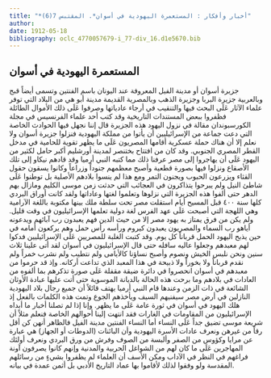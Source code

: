 ```yaml
---
title: "*أخبار وأفكار : المستعمرة اليهودية في أسوان*. المقتبس 7(6)"
author: 
date: 1912-05-18
bibliography: oclc_4770057679-i_77-div_16.d1e5670.bib
---
```




##  المستعمرة اليهودية في أسوان 


 جزيرة أسوان أو مدينة الفيل المعروفة عند اليونان باسم الفنتين وتسمى أيضاً قبح وبالعربية جزيرة البربا وجزيرة الذهب وبالمصرية القديمة مدينة أبو هي من البلاد التي توفر علماء الآثار عَلَى البحث فيها والتنقيب في أرجاء عادياتها وصرفوا عَلَى ذلك الأموال الطائلة فظفروا ببعض المستندات التاريخية وقد كتب  أحد  علماء الفرنسيس في مجلة الكورسبوندان مقالة في نزول اليهود هذه الجزيرة قال إننا نجهل فيها الحوادث الخاصة التي دعت جماعة من الإسرائيليين أن يأتوا من مملكة اليهودية فنزلوا جزيرة أسوان ولا نعلم إلا أن هناك حملة عسكرية أقامها المصريون عَلَى ما يظهر تقوية للحامية في مدخل القطر المصري الجنوبي. وقد كان من افتتاح بختنصر لمدينة أورشليم أكبر حامل لكثير من اليهود عَلَى أن يهاجروا إلى مصر عرفنا ذلك مما كتبه النبي أرميا وقد قادهم نيكاو إلى تلك الأصقاع ونزلوا فيها بصورة قطعية وأصبح معظمهم جنوداً وزراعاً وكانوا يسقون حقول القثاء ويزرعون الحبوب ويجنون التمر ومع هذا لم ينسوا بلادهم الأصلية بل توطنوا عَلَى شاطئ النيل ولم يبرحوا يتذاكرون في العجائب التي حدثت زمن موسى الكليم ومازال بهم الدهر حتى ألفوا هذه الجزيرة التي نزلوها وتعلموا لغتها وعاداتها ولقد كانت أوراق البردي كلها سنة  ٤٠٠  قبل المسيح أيام استقلت مصر تحت سلطة ملك بينها مكتوبة باللغة الآرامية وهي اللهجة التي أصبحت عَلَى عهد الفرس لغة دولية تعلمها الإسرائيليون في وقت قليل. ولم يكن من فرق يمتاز به يهود مصر إلا من حيث الدين فهم يعبدون رب آبائهم ويدعونه أياهو رب السماء والمصريون يعبدون كيروم ورأسه رأس حمل وهم يركعون أمامه في حين يذبح اليهود الحمل قرباناً كل يوم. وقد كتبت الغلبة للمصريين عَلَى الإسرائيليين فدكوا لهم معبدهم وجعلوا عاليه سافله حتى قال الإسرائيليون في أسوان لقد أتى علينا  ثلاث  سنين ونحن نلبس الخيش ونصوم وأصبح نساؤنا كالأيامى ولم نتطيب ولم نشرب خمراً ولم نقدم قرباناً ولا بخوراً ولا ذبيحة في هذا المعبد الذي تداعت أركانه. وإذ قد حرموا من معبدهم في أسوان انحصروا في دائرة ضيقة مقفلة عَلَى صورة تذكرهم بما ألفوه من العادات في بلادهم وما برحت هذه الحالة بالديانة الموسوية حتى أتت عليها عبادة الأوثان الشائعة في   ذات الزمن وعندها قام النبي أرميا يهتف قائلاً أن جميع رجال بلاد اليهودية النازلين في أرض مصر سيفنيهم السيف ويأخذهم الجوع وتمت هذه الكلمات بالفعل إذ هلك اليهود في أسوان في ثورة عامة عَلَى ما يظهر. وإنا إذا لم تصلنا أخبار ما أبداه الإسرائيليون من المقاومات في الغارات فقد انتهت إلينا أحوالهم الخاصة فنعلم مثلاً أن شريعة موسى تضيق جداً عَلَى النساء أما النساء الفنتين مدينة الفيل فالظاهر أنهن كن أقل رقاً من غيرهن ونعرف عادات الأسرة اليهودية وأن البائنات (الدوطات أو الجهاز) هي عبارة عن مرايا وكؤوس من الصفر وألبسة من الصوف وفرش من ورق البردي ونعرف أولئك المهاجرين عَلَى ما كان لهم من الشواغل الحربية والمدنية وإنهم كانوا يصرفون آونة فراغهم في النظر في الآداب ومكن الأسف أن العلماء لم يظفروا بشيءٍ من رسائلهم المقدسة ولو وفقوا لذلك لأقاموا بها عماد التاريخ الأدبي بل أثمن عمدة في بيانه. 
